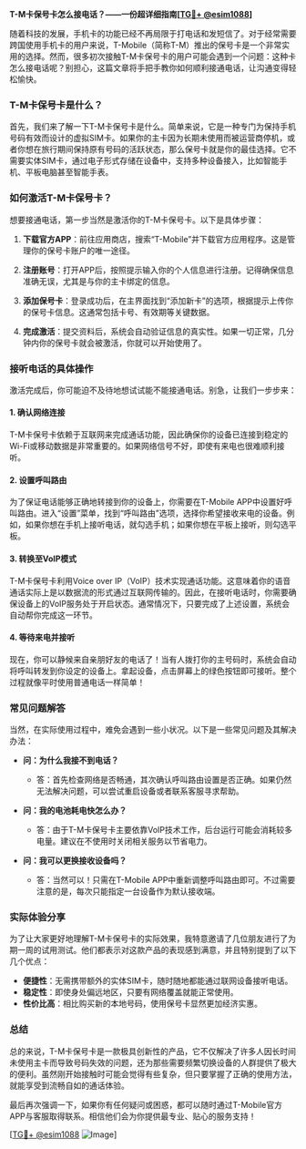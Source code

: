 **T-M卡保号卡怎么接电话？——一份超详细指南[[TG💪+ @esim1088](https://t.me/s/esim1088)]**

随着科技的发展，手机卡的功能已经不再局限于打电话和发短信了。对于经常需要跨国使用手机卡的用户来说，T-Mobile（简称T-M）推出的保号卡是一个非常实用的选择。然而，很多初次接触T-M卡保号卡的用户可能会遇到一个问题：这种卡怎么接电话呢？别担心，这篇文章将手把手教你如何顺利接通电话，让沟通变得轻松愉快。

### T-M卡保号卡是什么？

首先，我们来了解一下T-M卡保号卡是什么。简单来说，它是一种专门为保持手机号码有效而设计的虚拟SIM卡。如果你的主卡因为长期未使用而被运营商停机，或者你想在旅行期间保持原有号码的活跃状态，那么保号卡就是你的最佳选择。它不需要实体SIM卡，通过电子形式存储在设备中，支持多种设备接入，比如智能手机、平板电脑甚至智能手表。

### 如何激活T-M卡保号卡？

想要接通电话，第一步当然是激活你的T-M卡保号卡。以下是具体步骤：

1. **下载官方APP**：前往应用商店，搜索“T-Mobile”并下载官方应用程序。这是管理你的保号卡账户的唯一途径。
   
2. **注册账号**：打开APP后，按照提示输入你的个人信息进行注册。记得确保信息准确无误，尤其是与你的主卡绑定的信息。

3. **添加保号卡**：登录成功后，在主界面找到“添加新卡”的选项，根据提示上传你的保号卡信息。这通常包括卡号、有效期等关键数据。

4. **完成激活**：提交资料后，系统会自动验证信息的真实性。如果一切正常，几分钟内你的保号卡就会被激活，你就可以开始使用了。

### 接听电话的具体操作

激活完成后，你可能迫不及待地想试试能不能接通电话。别急，让我们一步步来：

#### 1. 确认网络连接

T-M卡保号卡依赖于互联网来完成通话功能，因此确保你的设备已连接到稳定的Wi-Fi或移动数据是非常重要的。如果网络信号不好，即使有来电也很难顺利接听。

#### 2. 设置呼叫路由

为了保证电话能够正确地转接到你的设备上，你需要在T-Mobile APP中设置好呼叫路由。进入“设置”菜单，找到“呼叫路由”选项，选择你希望接收来电的设备。例如，如果你想在手机上接听电话，就勾选手机；如果你想在平板上接听，则勾选平板。

#### 3. 转换至VoIP模式

T-M卡保号卡利用Voice over IP（VoIP）技术实现通话功能。这意味着你的语音通话实际上是以数据流的形式通过互联网传输的。因此，在接听电话时，你需要确保设备上的VoIP服务处于开启状态。通常情况下，只要完成了上述设置，系统会自动帮你完成这一环节。

#### 4. 等待来电并接听

现在，你可以静候来自亲朋好友的电话了！当有人拨打你的主号码时，系统会自动将呼叫转发到你设定的设备上。拿起设备，点击屏幕上的绿色按钮即可接听。整个过程就像平时使用普通电话一样简单！

### 常见问题解答

当然，在实际使用过程中，难免会遇到一些小状况。以下是一些常见问题及其解决办法：

- **问：为什么我接不到电话？**
  - 答：首先检查网络是否畅通，其次确认呼叫路由设置是否正确。如果仍然无法解决问题，可以尝试重启设备或者联系客服寻求帮助。

- **问：我的电池耗电快怎么办？**
  - 答：由于T-M卡保号卡主要依靠VoIP技术工作，后台运行可能会消耗较多电量。建议在不使用时关闭相关服务以节省电力。

- **问：我可以更换接收设备吗？**
  - 答：当然可以！只需在T-Mobile APP中重新调整呼叫路由即可。不过需要注意的是，每次只能指定一台设备作为默认接收端。

### 实际体验分享

为了让大家更好地理解T-M卡保号卡的实际效果，我特意邀请了几位朋友进行了为期一周的试用测试。他们都表示对这款产品的表现感到满意，并且特别提到了以下几个优点：

- **便捷性**：无需携带额外的实体SIM卡，随时随地都能通过联网设备接听电话。
- **稳定性**：即使身处偏远地区，只要有网络覆盖就能正常使用。
- **性价比高**：相比购买新的本地号码，使用保号卡显然更加经济实惠。

### 总结

总的来说，T-M卡保号卡是一款极具创新性的产品，它不仅解决了许多人因长时间未使用主卡而导致号码失效的问题，还为那些需要频繁切换设备的人群提供了极大的便利。虽然刚开始接触时可能会觉得有些复杂，但只要掌握了正确的使用方法，就能享受到流畅自如的通话体验。

最后再次强调一下，如果你有任何疑问或困惑，都可以随时通过T-Mobile官方APP与客服取得联系。相信他们会为你提供最专业、贴心的服务支持！

[[TG💪+ @esim1088](https://t.me/s/esim1088) ![Image](https://i.postimg.cc/4NQfJmqS/Snipaste-2025-05-13-00-14-12.png)]